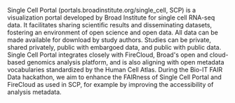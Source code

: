 Single Cell Portal (portals.broadinstitute.org/single_cell, SCP) is a visualization portal developed by Broad Institute for single cell RNA-seq data. It facilitates sharing scientific results and disseminating datasets, fostering an environment of open science and open data. All data can be made available for download by study authors. Studies can be private, shared privately, public with embargoed data, and public with public data. Single Cell Portal integrates closely with FireCloud, Broad's open and cloud-based genomics analysis platform, and is also aligning with open metadata vocabularies standardized by the Human Cell Atlas. During the Bio-IT FAIR Data hackathon, we aim to enhance the FAIRness of Single Cell Portal and FireCloud as used in SCP, for example by improving the accessibility of analysis metadata.